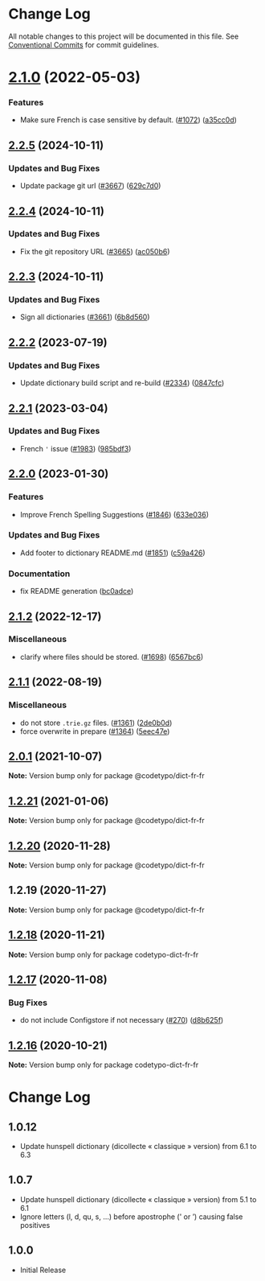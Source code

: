 # Change Log

All notable changes to this project will be documented in this file.
See [Conventional Commits](https://conventionalcommits.org) for commit guidelines.

# [2.1.0](https://github.com/khulnasoft/codetypo/compare/@codetypo/dict-fr-fr@2.0.1...@codetypo/dict-fr-fr@2.1.0) (2022-05-03)


### Features

* Make sure French is case sensitive by default. ([#1072](https://github.com/khulnasoft/codetypo/issues/1072)) ([a35cc0d](https://github.com/khulnasoft/codetypo/commit/a35cc0d639e659830fb90897eb6d9ae4dbb9d9ed))





## [2.2.5](https://github.com/khulnasoft/codetypo/compare/@codetypo/dict-fr-fr@2.2.4...@codetypo/dict-fr-fr@2.2.5) (2024-10-11)


### Updates and Bug Fixes

* Update package git url ([#3667](https://github.com/khulnasoft/codetypo/issues/3667)) ([629c7d0](https://github.com/khulnasoft/codetypo/commit/629c7d0a5e1bacad1d3874b1f8372edc3494ef97))

## [2.2.4](https://github.com/khulnasoft/codetypo/compare/@codetypo/dict-fr-fr@2.2.3...@codetypo/dict-fr-fr@2.2.4) (2024-10-11)


### Updates and Bug Fixes

* Fix the git repository URL ([#3665](https://github.com/khulnasoft/codetypo/issues/3665)) ([ac050b6](https://github.com/khulnasoft/codetypo/commit/ac050b697d57820109995e92fac5ccc32ced1723))

## [2.2.3](https://github.com/khulnasoft/codetypo/compare/@codetypo/dict-fr-fr@2.2.2...@codetypo/dict-fr-fr@2.2.3) (2024-10-11)


### Updates and Bug Fixes

* Sign all dictionaries ([#3661](https://github.com/khulnasoft/codetypo/issues/3661)) ([6b8d560](https://github.com/khulnasoft/codetypo/commit/6b8d560cf51a593458ce42bca415859f872cfc97))

## [2.2.2](https://github.com/khulnasoft/codetypo/compare/@codetypo/dict-fr-fr@2.2.1...@codetypo/dict-fr-fr@2.2.2) (2023-07-19)


### Updates and Bug Fixes

* Update dictionary build script and re-build ([#2334](https://github.com/khulnasoft/codetypo/issues/2334)) ([0847cfc](https://github.com/khulnasoft/codetypo/commit/0847cfc9623018940e7761e08eeba0ec7c0a320e))

## [2.2.1](https://github.com/khulnasoft/codetypo/compare/@codetypo/dict-fr-fr@2.2.0...@codetypo/dict-fr-fr@2.2.1) (2023-03-04)


### Updates and Bug Fixes

* French `'` issue ([#1983](https://github.com/khulnasoft/codetypo/issues/1983)) ([985bdf3](https://github.com/khulnasoft/codetypo/commit/985bdf3aab798c22107633a6ebfe0044e06bcbd0))

## [2.2.0](https://github.com/khulnasoft/codetypo/compare/@codetypo/dict-fr-fr@2.1.2...@codetypo/dict-fr-fr@2.2.0) (2023-01-30)


### Features

* Improve French Spelling Suggestions ([#1846](https://github.com/khulnasoft/codetypo/issues/1846)) ([633e036](https://github.com/khulnasoft/codetypo/commit/633e03696e85242ffdd4c28c164d98b30c8f7d4d))


### Updates and Bug Fixes

* Add footer to dictionary README.md ([#1851](https://github.com/khulnasoft/codetypo/issues/1851)) ([c59a426](https://github.com/khulnasoft/codetypo/commit/c59a426ea0059eb4f806d1d89d283ba0e4c42d23))


### Documentation

* fix README generation ([bc0adce](https://github.com/khulnasoft/codetypo/commit/bc0adcef7f115fe52d3f3beb9bef78910aad9421))

## [2.1.2](https://github.com/khulnasoft/codetypo/compare/@codetypo/dict-fr-fr@2.1.1...@codetypo/dict-fr-fr@2.1.2) (2022-12-17)


### Miscellaneous

* clarify where files should be stored. ([#1698](https://github.com/khulnasoft/codetypo/issues/1698)) ([6567bc6](https://github.com/khulnasoft/codetypo/commit/6567bc62130404cb32945bdcc3bf07316c839396))

## [2.1.1](https://github.com/khulnasoft/codetypo/compare/@codetypo/dict-fr-fr@2.1.0...@codetypo/dict-fr-fr@2.1.1) (2022-08-19)


### Miscellaneous

* do not store `.trie.gz` files. ([#1361](https://github.com/khulnasoft/codetypo/issues/1361)) ([2de0b0d](https://github.com/khulnasoft/codetypo/commit/2de0b0df4b8addfd69e2e6899c05f8b502799b7c))
* force overwrite in prepare ([#1364](https://github.com/khulnasoft/codetypo/issues/1364)) ([5eec47e](https://github.com/khulnasoft/codetypo/commit/5eec47e223f1dd6370fcbc3c1b6b0361c92bbddf))

## [2.0.1](https://github.com/khulnasoft/codetypo/compare/@codetypo/dict-fr-fr@1.2.21...@codetypo/dict-fr-fr@2.0.1) (2021-10-07)

**Note:** Version bump only for package @codetypo/dict-fr-fr





## [1.2.21](https://github.com/khulnasoft/codetypo/compare/@codetypo/dict-fr-fr@1.2.20...@codetypo/dict-fr-fr@1.2.21) (2021-01-06)

**Note:** Version bump only for package @codetypo/dict-fr-fr





## [1.2.20](https://github.com/khulnasoft/codetypo/compare/@codetypo/dict-fr-fr@1.2.19...@codetypo/dict-fr-fr@1.2.20) (2020-11-28)

**Note:** Version bump only for package @codetypo/dict-fr-fr





## 1.2.19 (2020-11-27)

**Note:** Version bump only for package @codetypo/dict-fr-fr





## [1.2.18](https://github.com/khulnasoft/codetypo/compare/codetypo-dict-fr-fr@1.2.17...codetypo-dict-fr-fr@1.2.18) (2020-11-21)

**Note:** Version bump only for package codetypo-dict-fr-fr

## [1.2.17](https://github.com/khulnasoft/codetypo/compare/codetypo-dict-fr-fr@1.2.16...codetypo-dict-fr-fr@1.2.17) (2020-11-08)

### Bug Fixes

- do not include Configstore if not necessary ([#270](https://github.com/khulnasoft/codetypo/issues/270)) ([d8b625f](https://github.com/khulnasoft/codetypo/commit/d8b625f2f42d5cc6c4a9390216ac1e5037886e44))

## [1.2.16](https://github.com/khulnasoft/codetypo/compare/codetypo-dict-fr-fr@1.2.15...codetypo-dict-fr-fr@1.2.16) (2020-10-21)

**Note:** Version bump only for package codetypo-dict-fr-fr

# Change Log

## 1.0.12

- Update hunspell dictionary (dicollecte « classique » version) from 6.1 to 6.3

## 1.0.7

- Update hunspell dictionary (dicollecte « classique » version) from 5.1 to 6.1
- Ignore letters (l, d, qu, s, ...) before apostrophe (' or ’) causing false positives

## 1.0.0

- Initial Release
